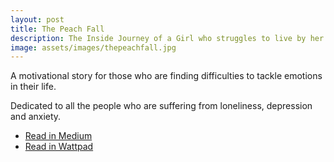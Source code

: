 ```yaml
---
layout: post
title: The Peach Fall
description: The Inside Journey of a Girl who struggles to live by her own.
image: assets/images/thepeachfall.jpg
---
```


A motivational story for those who are finding difficulties to tackle emotions in their life.

Dedicated to all the people who are suffering from loneliness, depression and anxiety.

<ul class="actions small">
  <li><a href="https://medium.com/series/the-peach-fall-3d2cf21d2509" class="button special fit icon fa-book">Read in Medium</a></li>
  <li><a href="https://www.wattpad.com/story/132419682-the-peach-fall" class="button special fit icon fa-book">Read in Wattpad</a></li>
</ul>
